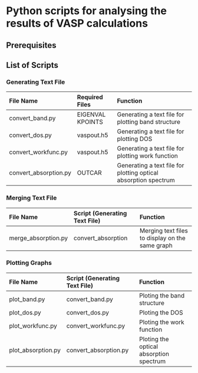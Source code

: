 # Python scripts for analysing the results of VASP calculations

## Prerequisites

## List of Scripts

### Generating Text File

| File Name              | Required Files        | Function                                                        |
| :-------------------   | :-------------------- | :-------------------------------------------------------------- |
| convert_band.py        | EIGENVAL <br> KPOINTS | Generating a text file for plotting band structure              |
| convert_dos.py         | vaspout.h5            | Generating a text file for plotting DOS                         |
| convert_workfunc.py    | vaspout.h5            | Generating a text file for plotting work function               |
| convert_absorption.py  | OUTCAR                | Generating a text file for plotting optical absorption spectrum |

### Merging Text File

| File Name           | Script (Generating Text File) | Function                                        |
| :------------------ | :---------------------------- | :---------------------------------------------- |
| merge_absorption.py | convert_absorption            | Merging text files to display on the same graph |

### Plotting Graphs

| File Name          | Script (Generating Text File) | Function                                       |
| :---------------   | :---------------------------- | :--------------------------------------------- |
| plot_band.py       | convert_band.py               | Ploting the band structure                     |
| plot_dos.py        | convert_dos.py                | Ploting the DOS                                |
| plot_workfunc.py   | convert_workfunc.py           | Ploting the work function                      |
| plot_absorption.py | convert_absorption.py         | Ploting the optical absorption spectrum        |
